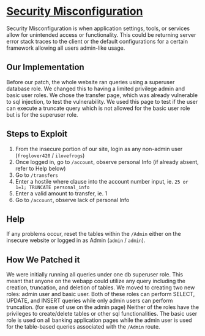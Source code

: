 # [Security Misconfiguration](https://owasp.org/www-project-top-ten/2017/A6_2017-Security_Misconfiguration)

Security Misconfiguration is when application settings, tools, or services allow for unintended access or functionality. This could be returning server error stack
traces to the client or the default configurations for a certain framework allowing all users admin-like usage.

## Our Implementation

Before our patch, the whole website ran queries using a superuser database role. We changed this to having a limited privilege admin and basic user roles.
We chose the transfer page, which was already vulnerable to sql injection, to test the vulnerability. We used this page to test if the user can execute a truncate query which is not allowed for the basic user role but is for the superuser role.

## Steps to Exploit

1. From the insecure portion of our site, login as any non-admin user (`froglover420` / `ilovefrogs`)
2. Once logged in, go to `/account`, observe personal Info (if already absent, refer to Help below)
3. Go to `/transfers`
4. Enter a hostile where clause into the account number input, ie. `25 or 1=1; TRUNCATE personal_info`
5. Enter a valid amount to transfer, ie. 1
6. Go to `/account`, observe lack of personal Info

## Help

If any problems occur, reset the tables within the `/Admin` either on the insecure website or logged in as Admin (`admin` / `admin`).

## How We Patched it

We were initially running all queries under one db superuser role. This meant that anyone on the webapp could utilize any query including the creation, truncation, and deletion of tables. We moved to creating two new roles: admin user and basic user. Both of these roles can perform SELECT, UPDATE, and INSERT queries while only admin users can perform truncation. (for ease of use on the admin page) Neither of the roles have the privileges to create/delete tables or other sql functionalities. The basic user role is used on all banking application pages while the admin user is used for the table-based queries associated with the `/Admin` route.
